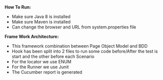 **How To Run:**

* Make sure Java 8 is installed
* Make sure Maven is installed
* Can change the browser and URL from system.properties file
  
**Frame Work Architecture:**
* This framework combination between Page Object Model and BDD
* Hook has been split into 2 files to run some code before/After the test is start and the other before each Scenario
* For the locator we use ENUM
* For the Runner we use Junit
* The Cucumber report is generated
